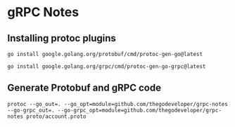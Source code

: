 # gRPC Notes

## Installing protoc plugins

```shell
go install google.golang.org/protobuf/cmd/protoc-gen-go@latest

go install google.golang.org/grpc/cmd/protoc-gen-go-grpc@latest
```

## Generate Protobuf and gRPC code

```shell
protoc --go_out=. --go_opt=module=github.com/thegodeveloper/grpc-notes --go-grpc_out=. --go-grpc_opt=module=github.com/thegodeveloper/grpc-notes proto/account.proto
```